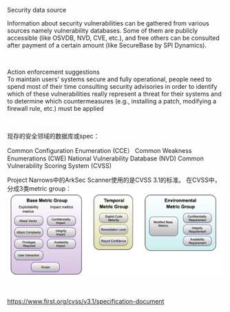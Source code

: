 

Security data source

Information about security vulnerabilities can be gathered from various sources namely vulnerability databases. Some of them are publicly accessible (like OSVDB, NVD, CVE, etc.), and free others can be consulted after payment of a certain amount (like SecureBase by SPI Dynamics).

<br/>

Action enforcement suggestions	
To maintain users' systems secure and fully operational, people need to spend most of their time consulting security advisories in order to identify which of these vulnerabilities really represent a threat for their systems and to determine which countermeasures (e.g., installing a patch, modifying a firewall rule, etc.) must be applied

<br/>

现存的安全领域的数据库或spec：


Common Configuration Enumeration (CCE）
Common Weakness Enumerations (CWE)
National Vulnerability Database (NVD)
Common Vulnerability Scoring System (CVSS)


Project Narrows中的ArkSec Scanner使用的是CVSS 3.1的标准。
在CVSS中，分成3类metric group：
![image](https://raw.githubusercontent.com/4everming/research/main/security/paper-reading-summaries/cvss-metricgroup.png)

<br/>

https://www.first.org/cvss/v3.1/specification-document
